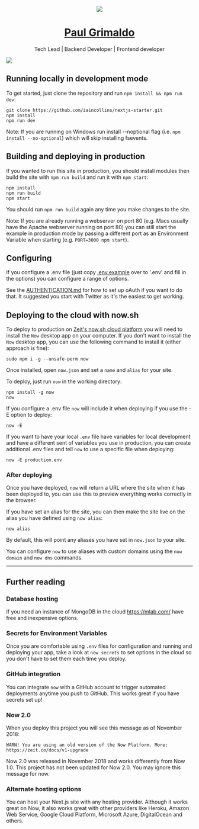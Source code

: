 <p align="center">
<img src="https://codewonders.dev/icons/favicon-96x96.png"/>
    
<h1 align="center"><a href="https://paulgrimaldo.dev">Paul Grimaldo</a></h1>
<p align="center"> Tech Lead | Backend Developer | Frontend developer</p>

</p>
<img src="https://i.ibb.co/FH71WrJ/Screenshot-2023-11-30-at-19-41-56.png"/>

## Running locally in development mode

To get started, just clone the repository and run `npm install && npm run dev`:

    git clone https://github.com/iaincollins/nextjs-starter.git
    npm install
    npm run dev

Note: If you are running on Windows run install --noptional flag (i.e.
`npm install --no-optional`) which will skip installing fsevents.

## Building and deploying in production

If you wanted to run this site in production, you should install modules then
build the site with `npm run build` and run it with `npm start`:

    npm install
    npm run build
    npm start

You should run `npm run build` again any time you make changes to the site.

Note: If you are already running a webserver on port 80 (e.g. Macs usually have
the Apache webserver running on port 80) you can still start the example in
production mode by passing a different port as an Environment Variable when
starting (e.g. `PORT=3000 npm start`).

## Configuring

If you configure a .env file (just copy
[.env.example](https://github.com/iaincollins/nextjs-starter/blob/master/.env.example)
over to '.env' and fill in the options) you can configure a range of options.

See the
[AUTHENTICATION.md](https://github.com/iaincollins/nextjs-starter/blob/master/AUTHENTICATION.md)
for how to set up oAuth if you want to do that. It suggested you start with
Twitter as it's the easiest to get working.

## Deploying to the cloud with now.sh

To deploy to production on [Zeit's now.sh cloud platform](https://zeit.co) you
will need to install the `Now` desktop app on your computer. If you don't want
to install the `Now` desktop app, you can use the following command to install
it (either approach is fine):

    sudo npm i -g --unsafe-perm now

Once installed, open `now.json` and set a `name` and `alias` for your site.

To deploy, just run `now` in the working directory:

    npm install -g now
    now

If you configure a .env file `now` will include it when deploying if you use the
-E option to deploy:

    now -E

If you want to have your local `.env` file have variables for local development
and have a different sent of variables you use in production, you can create
additional .env files and tell `now` to use a specific file when deploying:

    now -E production.env

### After deploying

Once you have deployed, `now` will return a URL where the site when it has been
deployed to, you can use this to preview everything works correctly in the
browser.

If you have set an alias for the site, you can then make the site live on the
alias you have defined using `now alias`:

    now alias

By default, this will point any aliases you have set in `now.json` to your site.

You can configure `now` to use aliases with custom domains using the
`now domain` and `now dns` commands.

---

## Further reading

### Database hosting

If you need an instance of MongoDB in the cloud https://mlab.com/ have free and
inexpensive options.

### Secrets for Environment Variables

Once you are comfortable using `.env` files for configuration and running and
deploying your app, take a look at `now secrets` to set options in the cloud so
you don't have to set them each time you deploy.

### GitHub integration

You can integrate `now` with a GitHub account to trigger automated deployments
anytime you push to GitHub. This works great if you have secrets set up!

### Now 2.0

When you deploy this project you will see this message as of November 2018:

    WARN! You are using an old version of the Now Platform. More: https://zeit.co/docs/v1-upgrade

Now 2.0 was released in November 2018 and works differently from Now 1.0. This
project has not been updated for Now 2.0. You may ignore this message for now.

### Alternate hosting options

You can host your Next.js site with any hosting provider. Although it works
great on Now, it also works great with other providers like Heroku, Amazon Web
Service, Google Cloud Platform, Microsoft Azure, DigitalOcean and others.
